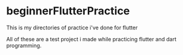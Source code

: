# beginnerFlutterPractice
This is my directories of practice i've done for flutter

All of these are a test project i made while practicing flutter and dart programming.
